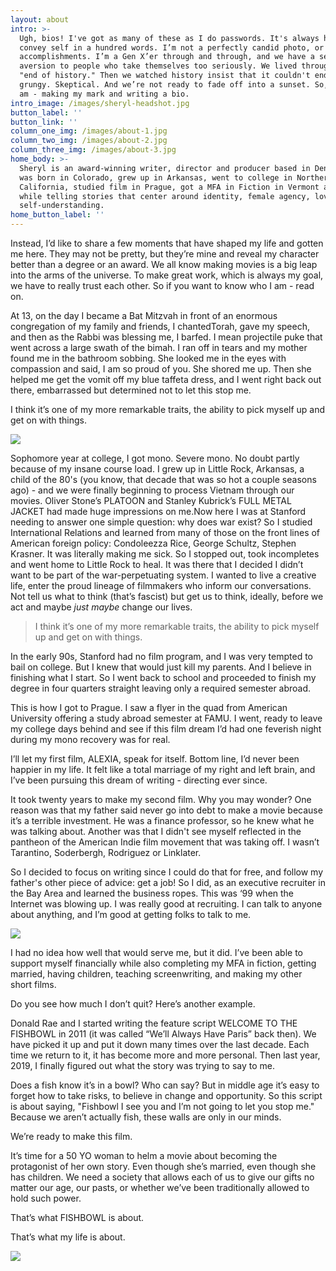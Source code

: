 ```yaml
---
layout: about
intro: >-
  Ugh, bios! I've got as many of these as I do passwords. It's always hard to
  convey self in a hundred words. I’m not a perfectly candid photo, or a list of
  accomplishments. I’m a Gen X’er through and through, and we have a severe
  aversion to people who take themselves too seriously. We lived through the
  "end of history." Then we watched history insist that it couldn't end. We’re
  grungy. Skeptical. And we’re not ready to fade off into a sunset. So, here I
  am - making my mark and writing a bio.
intro_image: /images/sheryl-headshot.jpg
button_label: ''
button_link: ''
column_one_img: /images/about-1.jpg
column_two_img: /images/about-2.jpg
column_three_img: /images/about-3.jpg
home_body: >-
  Sheryl is an award-winning writer, director and producer based in Denver. She
  was born in Colorado, grew up in Arkansas, went to college in Northern
  California, studied film in Prague, got a MFA in Fiction in Vermont all the
  while telling stories that center around identity, female agency, love, and
  self-understanding.
home_button_label: ''
---
```

Instead, I’d like to share a few moments that have shaped my life and gotten me here. They may not be pretty, but they’re mine and reveal my character better than a degree or an award. We all know making movies is a big leap into the arms of the universe. To make great work, which is always my goal, we have to really trust each other. So if you want to know who I am - read on.

At 13, on the day I became a Bat Mitzvah in front of an enormous congregation of my family and friends, I chantedTorah, gave my speech, and then as the Rabbi was blessing me, I barfed. I mean projectile puke that went across a large swath of the bimah. I ran off in tears and my mother found me in the bathroom sobbing. She looked me in the eyes with compassion and said, I am so proud of you. She shored me up. Then she helped me get the vomit off my blue taffeta dress, and I went right back out there, embarrassed but determined not to let this stop me.

I think it’s one of my more remarkable traits, the ability to pick myself up and get on with things.

![](/images/lily-n-rose-3.jpg)

Sophomore year at college, I got mono. Severe mono. No doubt partly because of my insane course load. I grew up in Little Rock, Arkansas, a child of the 80's (you know, that decade that was so hot a couple seasons ago) - and we were finally beginning to process Vietnam through our movies. Oliver Stone’s PLATOON and Stanley Kubrick’s FULL METAL JACKET had made huge impressions on me.Now here I was at Stanford needing to answer one simple question: why does war exist? So I studied International Relations and learned from many of those on the front lines of American foreign policy: Condoleezza Rice, George Schultz, Stephen Krasner. It was literally making me sick. So I stopped out, took incompletes and went home to Little Rock to heal. It was there that I decided I didn’t want to be part of the war-perpetuating system. I wanted to live a creative life, enter the proud lineage of filmmakers who inform our conversations. Not tell us what to think (that’s fascist) but get us to think, ideally, before we act and maybe *just maybe* change our lives.

> I think it’s one of my more remarkable traits, the ability to pick myself up and get on with things.

In the early 90s, Stanford had no film program, and I was very tempted to bail on college. But I knew that would just kill my parents. And I believe in finishing what I start. So I went back to school and proceeded to finish my degree in four quarters straight leaving only a required semester abroad.

This is how I got to Prague. I saw a flyer in the quad from American University offering a study abroad semester at FAMU. I went, ready to leave my college days behind and see if this film dream I’d had one feverish night during my mono recovery was for real.

I’ll let my first film, ALEXIA, speak for itself. Bottom line, I’d never been happier in my life. It felt like a total marriage of my right and left brain, and I’ve been pursuing this dream of writing - directing ever since. 

It took twenty years to make my second film. Why you may wonder? One reason was that my father said never go into debt to make a movie because it’s a terrible investment. He was a finance professor, so he knew what he was talking about. Another was that I didn't see myself reflected in the pantheon of the American Indie film movement that was taking off. I wasn’t Tarantino, Soderbergh, Rodriguez or Linklater. 

So I decided to focus on writing since I could do that for free, and follow my father's other piece of advice: get a job! So I did, as an executive recruiter in the Bay Area and learned the business ropes. This was ‘99 when the Internet was blowing up. I was really good at recruiting. I can talk to anyone about anything, and I’m good at getting folks to talk to me. 

![](/images/fb-team-photo.jpg)

I had no idea how well that would serve me, but it did. I’ve been able to support myself financially while also completing my MFA in fiction, getting married, having children, teaching screenwriting, and making my other short films.

Do you see how much I don’t quit? Here’s another example. 

Donald Rae and I started writing the feature script WELCOME TO THE FISHBOWL in 2011 (it was called “We’ll Always Have Paris” back then). We have picked it up and put it down many times over the last decade. Each time we return to it, it has become more and more personal. Then last year, 2019, I finally figured out what the story was trying to say to me.

Does a fish know it’s in a bowl? Who can say? But in middle age it’s easy to forget how to take risks, to believe in change and opportunity. So this script is about saying, "Fishbowl I see you and I’m not going to let you stop me." Because we aren’t actually fish, these walls are only in our minds. 

We’re ready to make this film.

It’s time for a 50 YO woman to helm a movie about becoming the protagonist of her own story. Even though she’s married, even though she has children. We need a society that allows each of us to give our gifts no matter our age, our pasts, or whether we’ve been traditionally allowed to hold such power.

That’s what FISHBOWL is about.

That’s what my life is about.

![](/images/lily-n-rose-3.jpg)
